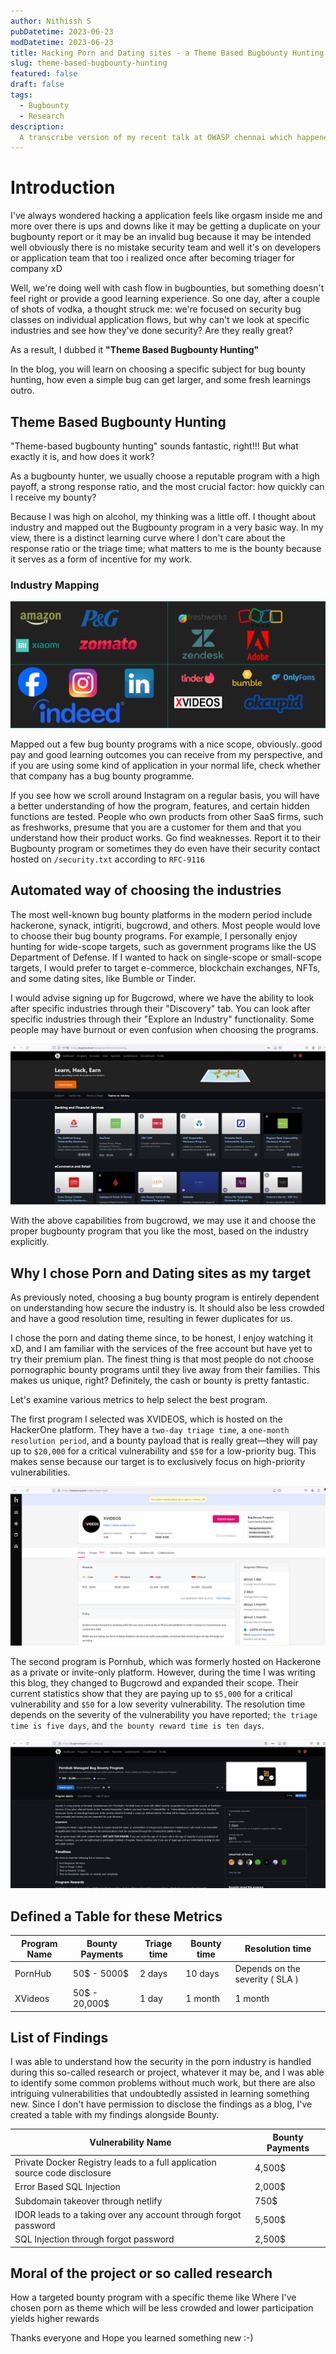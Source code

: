 ```yaml
---
author: Nithissh S
pubDatetime: 2023-06-23
modDatetime: 2023-06-23
title: Hacking Porn and Dating sites - a Theme Based Bugbounty Hunting 
slug: theme-based-bugbounty-hunting
featured: false
draft: false
tags:
  - Bugbounty
  - Research
description:
  A transcribe version of my recent talk at OWASP chennai which happened in olympia on the talk "Hacking Porn and Dating sites - Theme Based Bugbounty hunting"
---
```


# Introduction 

I've always wondered hacking a application feels like orgasm inside me and more over there is ups and downs like it may be getting a duplicate on your bugbounty report or it may be an invalid bug because it may be intended well obviously there is no mistake security team and well it's on developers or application team that too i realized once after becoming triager for company xD

Well, we're doing well with cash flow in bugbounties, but something doesn't feel right or provide a good learning experience. So one day, after a couple of shots of vodka, a thought struck me: we're focused on security bug classes on individual application flows, but why can't we look at specific industries and see how they've done security? Are they really great?

As a result, I dubbed it **"Theme Based Bugbounty Hunting"**

In the blog, you will learn on choosing a specific subject for bug bounty hunting, how even a simple bug can get larger, and some fresh learnings outro.

## Theme Based Bugbounty Hunting 

"Theme-based bugbounty hunting" sounds fantastic, right!!! But what exactly it is, and how does it work?

As a bugbounty hunter, we usually choose a reputable program with a high payoff, a strong response ratio, and the most crucial factor: how quickly can I receive my bounty?

Because I was high on alcohol, my thinking was a little off. I thought about industry and mapped out the Bugbounty program in a very basic way. In my view, there is a distinct learning curve where I don't care about the response ratio or the triage time; what matters to me is the bounty because it serves as a form of incentive for my work. 

### Industry Mapping 


![](../../assets/images/research/theme/industry-mapping.png)


Mapped out a few bug bounty programs with a nice scope, obviously..good pay and good learning outcomes you can receive from my perspective, and if you are using some kind of application in your normal life, check whether that company has a bug bounty programme. 

If you see how we scroll around Instagram on a regular basis, you will have a better understanding of how the program, features, and certain hidden functions are tested. People who own products from other SaaS firms, such as freshworks, presume that you are a customer for them and that you understand how their product works. Go find weaknesses. Report it to their Bugbounty program or sometimes they do even have their security contact hosted on `/security.txt` according to `RFC-9116`

## Automated way of choosing the industries

The most well-known bug bounty platforms in the modern period include hackerone, synack, intigriti, bugcrowd, and others. Most people would love to choose their bug bounty programs. For example, I personally enjoy hunting for wide-scope targets, such as government programs like the US Department of Defense. If I wanted to hack on single-scope or small-scope targets, I would prefer to target e-commerce, blockchain exchanges, NFTs, and some dating sites, like Bumble or Tinder.

I would advise signing up for Bugcrowd, where we have the ability to look after specific industries through their "Discovery" tab. You can look after specific industries through their "Explore an Industry" functionality. Some people may have burnout or even confusion when choosing the programs. 

![](../../assets/images/research/theme/bugcrowd-automated.png)


With the above capabilities from bugcrowd, we may use it and choose the proper bugbounty program that you like the most, based on the industry explicitly.


## Why I chose Porn and Dating sites as my target

As previously noted, choosing a bug bounty program is entirely dependent on understanding how secure the industry is. It should also be less crowded and have a good resolution time, resulting in fewer duplicates for us. 

I chose the porn and dating theme since, to be honest, I enjoy watching it xD, and I am familiar with the services of the free account but have yet to try their premium plan. The finest thing is that most people do not choose pornographic bounty programs until they live away from their families. This makes us unique, right? Definitely, the cash or bounty is pretty fantastic.  

Let's examine various metrics to help select the best program. 

The first program I selected was XVIDEOS, which is hosted on the HackerOne platform. They have a `two-day triage time`, a `one-month resolution period`, and a bounty payload that is really great—they will pay up to `$20,000` for a critical vulnerability and `$50` for a low-priority bug. This makes sense because our target is to exclusively focus on high-priority vulnerabilities.


![](../../assets/images/research/theme/xnxx.png)


The second program is Pornhub, which was formerly hosted on Hackerone as a private or invite-only platform. However, during the time I was writing this blog, they changed to Bugcrowd and expanded their scope. Their current statistics show that they are paying up to `$5,000` for a critical vulnerability and `$50` for a low severity vulnerability. The resolution time depends on the severity of the vulnerability you have reported; `the triage time is five days`, and `the bounty reward time is ten days`. 


![](../../assets/images/research/theme/pornhub.png)


## Defined a Table for these Metrics 


| Program Name         | Bounty Payments      | Triage time       | Bounty time    | Resolution time                 |
|----------------------|----------------------|-------------------|----------------|---------------------------------|
| PornHub              | 50\$ - 5000\$          | 2 days            | 10 days        | Depends on the severity ( SLA ) |
| XVideos              | 50\$ - 20,000\$        | 1 day             | 1 month        | 1 month                         |


## List of Findings 

I was able to understand how the security in the porn industry is handled during this so-called research or project, whatever it may be, and I was able to identify some common problems without much work, but there are also intriguing vulnerabilities that undoubtedly assisted in learning something new. Since I don't have permission to disclose the findings as a blog, I've created a table with my findings alongside Bounty. 


| Vulnerability Name                                                           | Bounty Payments    |
|------------------------------------------------------------------------------|--------------------|
| Private Docker Registry leads to a full application source code disclosure   | 4,500\$            |
| Error Based SQL Injection                                                    | 2,000\$            |
| Subdomain takeover through netlify                                           | 750\$              |
| IDOR leads to a taking over any account through forgot password              | 5,500\$            |
| SQL Injection through forgot password                                        | 2,500\$            |


## Moral of the project or so called research

How a targeted bounty program with a specific theme like Where I've chosen porn as theme which will be less crowded and lower participation yields higher rewards 

Thanks everyone and Hope you learned something new :-)